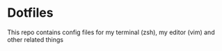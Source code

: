 # Dotfiles

This repo contains config files for my terminal (zsh), my editor (vim) and other related things 
